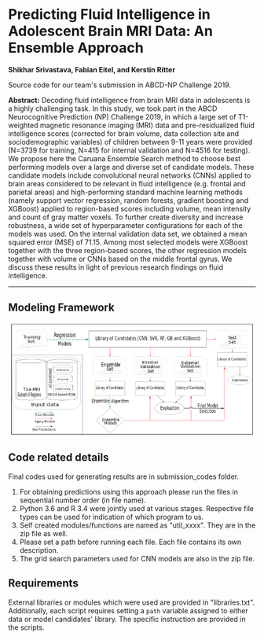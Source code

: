 
# Predicting Fluid Intelligence in Adolescent Brain MRI Data: An Ensemble Approach

**Shikhar Srivastava, Fabian Eitel, and Kerstin Ritter**

Source code for our team's submission in ABCD-NP Challenge 2019.

**Abstract:** Decoding fluid intelligence from brain MRI data in adolescents is a highly challenging task. In this study, we took part in the ABCD Neurocognitive Prediction (NP) Challenge 2019, in which a large set of T1-weighted magnetic resonance imaging (MRI) data  and pre-residualized fluid intelligence scores (corrected for brain volume, data collection site and sociodemographic variables) of children between 9-11 years were provided (N=3739 for training, N=415 for internal validation and N=4516 for testing). We propose here the Caruana Ensemble Search method to choose best performing models over a large and diverse set of candidate models. These candidate models include convolutional neural networks (CNNs) applied to brain areas considered to be relevant in fluid intelligence (e.g. frontal and parietal areas) and high-performing standard machine learning methods (namely support vector regression, random forests, gradient boosting and XGBoost) applied to region-based scores including volume, mean intensity and count of gray matter voxels. To further create diversity and increase robustness, a wide set of hyperparameter configurations for each of the models was used. On the internal validation data set, we obtained a mean squared error (MSE) of 71.15. Among most selected models were XGBoost together with the three region-based scores, the other regression models together with volume or CNNs based on the middle frontal gyrus. We discuss these results in light of previous research findings on fluid intelligence.

---

## Modeling Framework

![Flowchart](FlowChart.png)


## Code related details
Final codes used for generating results are in submission_codes folder.

1. For obtaining predictions using this approach please run the files in sequential number order (in file name).
2. Python 3.6 and R 3.4 were jointly used at various stages. Respective file types can be used for indication of which program to us.
3. Self created modules/functions are named as "util_xxxx". They are in the zip file as well.
4. Please set a path before running each file. Each file contains its own description.
5. The grid search parameters used for CNN models are also in the zip file.

## Requirements

External libraries or modules which were used are provided in "libraries.txt". Additionally, each script requires setting a `path` variable assigned to either data or model candidates' library. The specific instruction are provided in the scripts.

